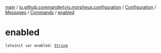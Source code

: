 [main](../../../../index.md) / [io.github.commandertvis.morpheus.configuration](../../../index.md) / [Configuration](../../index.md) / [Messages](../index.md) / [Commands](index.md) / [enabled](./enabled.md)

# enabled

`lateinit var enabled: `[`String`](https://kotlinlang.org/api/latest/jvm/stdlib/kotlin/-string/index.html)